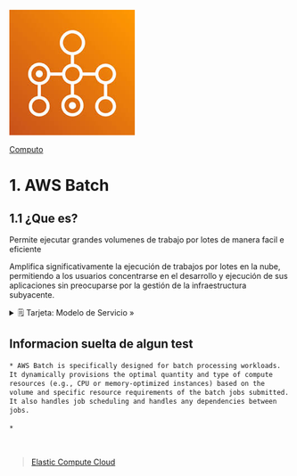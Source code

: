 ![Amazon EC2 Batch](../../00_assets/Computo/Batch-Logo.jpeg)

[Computo](../../01-Computo/)

# 1. AWS Batch

## 1.1 ¿Que es?

Permite ejecutar grandes volumenes de trabajo por lotes de manera facil e eficiente 

Amplifica significativamente la ejecución de trabajos por lotes en la nube, permitiendo a los usuarios concentrarse en el desarrollo y ejecución de sus aplicaciones sin preocuparse por la gestión de la infraestructura subyacente.

<details>
<summary>🗒 Tarjeta: Modelo de Servicio »</summary>

| Pertenece a:  |
| ---- |
| PaaS |

</details>


## Informacion suelta de algun test

    * AWS Batch is specifically designed for batch processing workloads. It dynamically provisions the optimal quantity and type of compute resources (e.g., CPU or memory-optimized instances) based on the volume and specific resource requirements of the batch jobs submitted. It also handles job scheduling and handles any dependencies between jobs.

    *


<br/>

> [Elastic Compute Cloud](./EC2.md)

<br/>